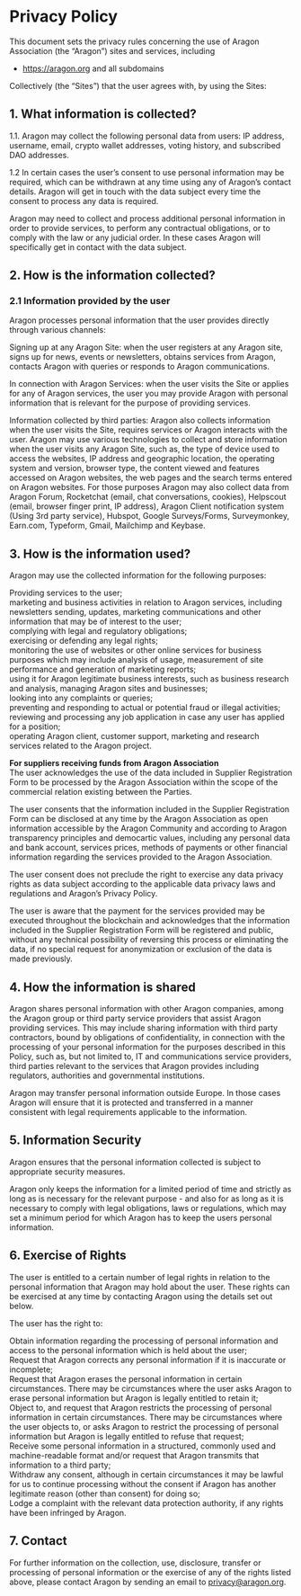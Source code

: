 # Privacy Policy

This document sets the privacy rules concerning the use of Aragon Association (the “Aragon”) sites and services, including 

- https://aragon.org and all subdomains 

Collectively (the “Sites”) that the user agrees with, by using the Sites:

## 1. What information is collected? 

1.1. Aragon may collect the following personal data from users: IP address, username, email, crypto wallet addresses, voting history, and subscribed DAO addresses.

1.2 In certain cases the user’s consent to use personal information may be required, which can be withdrawn at any time using any of Aragon’s contact details. Aragon will get in touch with the data subject every time the consent to process any data is required. 

Aragon may need to collect and process additional personal information in order to provide services, to perform any contractual obligations, or to comply with the law or any judicial order. In these cases Aragon will specifically get in contact with the data subject.

## 2. How is the information collected?

### 2.1 Information provided by the user
 
Aragon processes personal information that the user provides directly through various channels:
 
Signing up at any Aragon Site: when the user registers at any Aragon site, signs up for news, events or newsletters, obtains services from Aragon, contacts Aragon with queries or responds to Aragon communications. 
	
In connection with Aragon Services: when the user visits the Site or applies for any of Aragon services, the user you may provide Aragon with personal information that is relevant for the purpose of providing services. 
 
Information collected by third parties: Aragon also collects information when the user visits the Site, requires services or Aragon interacts with the user. Aragon may use various technologies to collect and store information when the user visits any Aragon Site, such as, the type of device used to access the websites, IP address and geographic location, the operating system and version, browser type, the content viewed and features accessed on Aragon websites, the web pages and the search terms entered on Aragon websites. For those purposes Aragon may also collect data from Aragon Forum, Rocketchat (email, chat conversations, cookies), Helpscout (email, browser finger print, IP address), Aragon Client notification system (Using 3rd party service), Hubspot, Google Surveys/Forms, Surveymonkey, Earn.com, Typeform, Gmail, Mailchimp and Keybase.

## 3. How is the information used?

Aragon may use the collected information for the following purposes:
 
Providing services to the user;  
marketing and business activities in relation to Aragon services, including newsletters sending, updates, marketing communications and other information that may be of interest to the user;  
complying with legal and regulatory obligations;  
exercising or defending any legal rights;  
monitoring the use of websites or other online services for business purposes which may include analysis of usage, measurement of site performance and generation of marketing reports;  
using it for Aragon legitimate business interests, such as business research and analysis, managing Aragon sites and businesses;  
looking into any complaints or queries;  
preventing and responding to actual or potential fraud or illegal activities;  
reviewing and processing any job application in case any user has applied for a position;  
operating Aragon client, customer support, marketing and research services related to the Aragon project. 

**For suppliers receiving funds from Aragon Association**  
The user acknowledges the use of the data included in Supplier Registration Form to be processed by the Aragon Association within the scope of the commercial relation existing between the Parties. 

The user consents that the information included in the Supplier Registration Form can be disclosed at any time by the Aragon Association as open information accessible by the Aragon Community and according to Aragon transparency principles and democartic values, including any personal data and bank account, services prices, methods of payments or other financial information regarding the services provided to the Aragon Association. 

The user consent does not preclude the right to exercise any data privacy rights as data subject according to the applicable data privacy laws and regulations and Aragon’s Privacy Policy. 

The user is aware that the payment for the services provided may be executed throughout the blockchain and acknowledges that the information included in the Supplier Registration Form will be registered and public, without any technical possibility of reversing this process or eliminating the data, if no special request for anonymization or exclusion of the data is made previously. 

## 4. How the information is shared

Aragon shares personal information with other Aragon companies, among the Aragon group or third party service providers that assist Aragon providing services. This may include sharing information with third party contractors, bound by obligations of confidentiality, in connection with the processing of your personal information for the purposes described in this Policy, such as, but not limited to, IT and communications service providers, third parties relevant to the services that Aragon provides including regulators, authorities and governmental institutions.
	
Aragon may transfer personal information outside Europe. In those cases Aragon will ensure that it is protected and transferred in a manner consistent with legal requirements applicable to the information.

## 5. Information Security

Aragon ensures that the personal information collected is subject to appropriate security measures.
 
Aragon only keeps the information for a limited period of time and strictly as long as is necessary for the relevant purpose - and also for as long as it is necessary to comply with legal obligations, laws or regulations, which may set a minimum period for which Aragon has to keep the users personal information.

## 6. Exercise of Rights

The user is entitled to a certain number of legal rights in relation to the personal information that Aragon may hold about the user. These rights can be exercised at any time by contacting Aragon using the details set out below.
 
The user has the right to:
 
Obtain information regarding the processing of personal information and access to the personal information which is held about the user;  
Request that Aragon corrects any personal information if it is inaccurate or incomplete;  
Request that Aragon erases the personal information in certain circumstances. There may be circumstances where the user asks Aragon to erase personal information but Aragon is legally entitled to retain it;  
Object to, and request that Aragon restricts the processing of personal information in certain circumstances. There may be circumstances where the user objects to, or asks Aragon to restrict the processing of personal information but Aragon is legally entitled to refuse that request;  
Receive some personal information in a structured, commonly used and machine-readable format and/or request that Aragon transmits that information to a third party;  
Withdraw any consent, although in certain circumstances it may be lawful for us to continue processing without the consent if Aragon has another legitimate reason (other than consent) for doing so;  
Lodge a complaint with the relevant data protection authority, if any rights have been infringed by Aragon.   


## 7. Contact

For further information on the collection, use, disclosure, transfer or processing of personal information or the exercise of any of the rights listed above, please contact Aragon by sending an email to privacy@aragon.org.  
